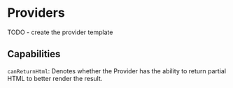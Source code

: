 # Providers

TODO - create the provider template

## Capabilities

`canReturnHtml`: Denotes whether the Provider has the ability to return partial HTML to better render the result.